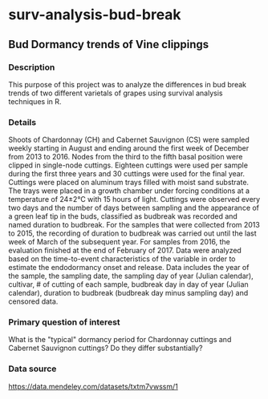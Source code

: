 # surv-analysis-bud-break

## Bud Dormancy trends of Vine clippings

### Description
This purpose of this project was to analyze the differences in bud break trends of two different varietals of grapes using survival analysis techniques in R. 

### Details
Shoots of Chardonnay (CH) and Cabernet Sauvignon (CS) were sampled weekly starting in August and ending around the first week of December from 2013 to 2016. Nodes from the third to the fifth basal position were clipped in single-node cuttings. Eighteen cuttings were used per sample during the first three years and 30 cuttings were used for the final year. Cuttings were placed on aluminum trays filled with moist sand substrate. The trays were placed in a growth chamber under forcing conditions at a temperature of 24±2°C with 15 hours of light. Cuttings were observed every two days and the number of days between sampling and the appearance of a green leaf tip in the buds, classified as budbreak was recorded and named duration to budbreak. For the samples that were collected from 2013 to 2015, the recording of duration to budbreak was carried out until the last week of March of the subsequent year. For samples from 2016, the evaluation finished at the end of February of 2017. Data were analyzed based on the time-to-event characteristics of the variable in order to estimate the endodormancy onset and release. Data includes the year of the sample, the sampling date, the sampling day of year  (Julian calendar), cultivar, # of cutting of each sample, budbreak day in day of year  (Julian calendar), duration to budbreak (budbreak day minus sampling day) and censored data.  

### Primary question of interest
What is the "typical" dormancy period for Chardonnay cuttings and Cabernet Sauvignon cuttings?  Do they differ substantially?

### Data source
https://data.mendeley.com/datasets/txtm7vwssm/1


